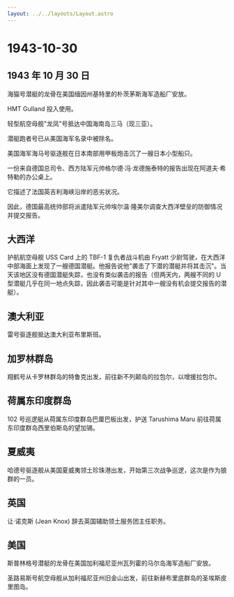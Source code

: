 ```yaml
---
layout: ../../layouts/Layout.astro
---
```


# 1943-10-30

## 1943 年 10 月 30 日

海猫号潜艇的龙骨在美国缅因州基特里的朴茨茅斯海军造船厂安放。

HMT Gulland 投入使用。

轻型航空母舰"龙凤"号抵达中国海南岛三马（现三亚）。

潜艇跑者号已从美国海军名录中被除名。

美国海军海马号驱逐舰在日本南部用甲板炮击沉了一艘日本小型船只。

一份来自德国总司令、西方陆军元帅格尔德·冯·龙德施泰特的报告出现在阿道夫·希特勒的办公桌上。

它描述了法国英吉利海峡沿岸的恶劣状况。

因此，德国最高统帅部将派遣陆军元帅埃尔温·隆美尔调查大西洋壁垒的防御情况并提交报告。

## 大西洋

护航航空母舰 USS Card 上的 TBF-1 复仇者战斗机由 Fryatt
少尉驾驶，在大西洋中部海面上发现了一艘德国潜艇。他报告说他"袭击了下潜的潜艇并将其击沉"。当天该地区没有德国潜艇失踪，也没有类似袭击的报告（但两天内，两艘不同的
U
型潜艇几乎在同一地点失踪，因此袭击可能是针对其中一艘没有机会提交报告的潜艇）。

## 澳大利亚

雷号驱逐舰抵达澳大利亚布里斯班。

## 加罗林群岛

翔鹤号从卡罗林群岛的特鲁克出发，前往新不列颠岛的拉包尔，以增援拉包尔。

## 荷属东印度群岛

102 号巡逻艇从荷属东印度群岛巴厘巴板出发，护送 Tarushima Maru
前往荷属东印度群岛西里伯斯岛的望加锡。

## 夏威夷

哈德号驱逐舰从美国夏威夷领土珍珠港出发，开始第三次战争巡逻，这次是作为狼群的一员。

## 英国

让·诺克斯 (Jean Knox) 辞去英国辅助领土服务团主任职务。

## 美国

斯普林格号潜艇的龙骨在美国加利福尼亚州瓦列霍的马尔岛海军造船厂安放。

圣路易斯号航空母舰从加利福尼亚州旧金山出发，前往新赫布里底群岛的圣埃斯皮里图岛。